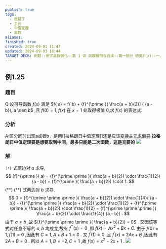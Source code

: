 ```yaml
---
publish: true
tags:
  - 做错了
  - 主元
  - 中值定理
  - 高数
aliases: 
finished: true
created: 2024-09-01 11:47
updated: 2024-09-03 18:44
TARGET DECK: 刷题::张宇高数强化::第 1 讲 函数极限与连续::第一部分 研究f(x)::一、研究对象大观::例1.25
---
```

## 例1.25
### 题目
Q:设可导函数 $f( x)$ 满足 $f( a) = f( b) + {f}^{\prime }( \frac{a + b}{2}) ( {a - b}), a \neq b$ ,且 $f( 0) = 1, f( x)$ 在 $x = 1$ 处取得极值 0,求 $f( x)$ 的表达式.
### 分析
A:区分同时出现a或者b，是用[[拉格朗日中值定理]]还是应该[变换主元求偏导](https://www.bilibili.com/video/BV1Yw4m1a757?t=165.0&p=26)
**拉格朗日中值定理要是想要取到中间，最多只能是二次函数，这是充要的**
![](https://img.hwenyi.live/202410032020648.webp)
### 解
`(*)` 式两边对 $a$ 求导,
$$
{f}^{\prime }( a) = {f}^{\prime \prime }( \frac{a + b}{2}) \cdot \frac{1}{2}( {a - b}) + {f}^{\prime }( \frac{a + b}{2}) \cdot 1.
$$
$( {* * })$
$( {* * })$ 式两边对 $b$ 求导,
$$
0 = {f}^{\prime \prime \prime }( \frac{a + b}{2}) \cdot \frac{1}{4}( {a - b}) - {f}^{\prime \prime }( \frac{a + b}{2}) \cdot \frac{1}{2} + {f}^{\prime \prime }( \frac{a + b}{2}) \cdot \frac{1}{2} = {f}^{\prime \prime \prime }( \frac{a + b}{2}) \cdot \frac{1}{4}( {a - b}) .
$$
由于 $a \neq b$ ,故 ${f}^{\prime \prime \prime }( \frac{a + b}{2}) = 0$ . 又因该等式对任意不等的 $a, b$ 均成立,故有 ${f}^{\prime \prime \prime }( x) = 0$ ,即 $f( x) = A{x}^{2} + {Bx} + C.$
由于 $f( 0) = 1, f( 1) = 0$ ,因此有 $C = 1, A + B + 1 = 0$ .
又 ${f}^{\prime }( 1) = 0$ ,且 ${f}^{\prime }( x) = {2Ax} + B$ ,因此有 ${2A} + B = 0$ .
所以 $A = 1, B = - 2, C = 1$ ,故 $f( x) = {x}^{2} - {2x} + 1$ .
![](https://img.hwenyi.live/202409021908793.webp)

